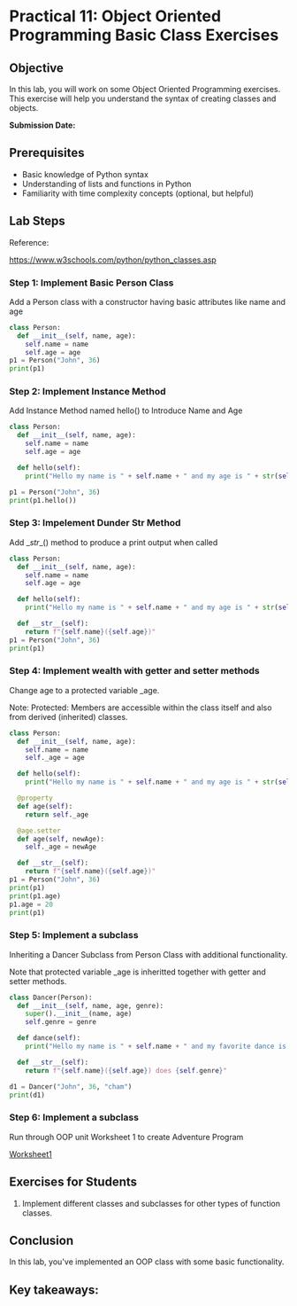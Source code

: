 # Practical 11: Object Oriented Programming Basic Class Exercises

## Objective
In this lab, you will work on some Object Oriented Programming exercises. This exercise will help you understand the syntax of creating classes and objects.

**Submission Date:**

## Prerequisites
- Basic knowledge of Python syntax
- Understanding of lists and functions in Python
- Familiarity with time complexity concepts (optional, but helpful)

## Lab Steps
Reference: 

https://www.w3schools.com/python/python_classes.asp

### Step 1: Implement Basic Person Class
Add a Person class with a constructor having basic attributes like name and age

```python
class Person:
  def __init__(self, name, age):
    self.name = name
    self.age = age
p1 = Person("John", 36)
print(p1) 
```

### Step 2: Implement Instance Method
Add Instance Method named hello() to Introduce Name and Age

```python
class Person:
  def __init__(self, name, age):
    self.name = name
    self.age = age

  def hello(self):
    print("Hello my name is " + self.name + " and my age is " + str(self.age))

p1 = Person("John", 36)
print(p1.hello())
```

### Step 3: Impelement Dunder Str Method
Add \__str__() method to produce a print output when called

```python
class Person:
  def __init__(self, name, age):
    self.name = name
    self.age = age

  def hello(self):
    print("Hello my name is " + self.name + " and my age is " + str(self.age))

  def __str__(self):
    return f"{self.name}({self.age})"
p1 = Person("John", 36)
print(p1)
```

### Step 4: Implement wealth with getter and setter methods
Change age to a protected variable _age.

Note: Protected: Members are accessible within the class itself and also from derived (inherited) classes. 

```python
class Person:
  def __init__(self, name, age):
    self.name = name
    self._age = age

  def hello(self):
    print("Hello my name is " + self.name + " and my age is " + str(self.age))

  @property
  def age(self):
    return self._age

  @age.setter
  def age(self, newAge):
    self._age = newAge

  def __str__(self):
    return f"{self.name}({self.age})"
p1 = Person("John", 36)
print(p1)
print(p1.age)
p1.age = 20
print(p1)
```

### Step 5: Implement a subclass 
Inheriting a Dancer Subclass from Person Class with additional functionality. 

Note that protected variable _age is inheritted together with getter and setter methods.
```python
class Dancer(Person):
  def __init__(self, name, age, genre):
    super().__init__(name, age)
    self.genre = genre

  def dance(self):
    print("Hello my name is " + self.name + " and my favorite dance is " + self.genre)

  def __str__(self):
    return f"{self.name}({self.age}) does {self.genre}"

d1 = Dancer("John", 36, "cham")
print(d1)
```

### Step 6: Implement a subclass 
Run through OOP unit Worksheet 1 to create Adventure Program

[Worksheet1](../OOP/Worksheet1.html)

## Exercises for Students

1. Implement different classes and subclasses for other types of function classes.

## Conclusion

In this lab, you've implemented an OOP class with some basic functionality.

Key takeaways:
- 

